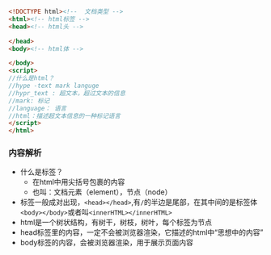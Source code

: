 ``` html
<!DOCTYPE html><!--  文档类型 -->
<html><!-- html标签 -->
<head><!-- html头 -->

</head>
<body><!-- html体 -->

</body>
<script>
//什么是html？
//hype -text mark languge
//hypr_text : 超文本，超过文本的信息
//mark: 标记
//language： 语言
//html：描述超文本信息的一种标记语言
</script>
</html>
```
### 内容解析
- 什么是标签？
    - 在html中用尖括号包裹的内容
    - 也叫：文档元素（element），节点（node）
- 标签一般成对出现，`<head></head>`,有`/`的半边是尾部，在其中间的是标签体`<body></body>`或者叫`<innerHTML></innerHTML>`
- html是一个树状结构，有树干，树枝，树叶，每个标签为节点
- head标签里的内容，一定不会被浏览器渲染，它描述的html中“思想中的内容”
- body标签的内容，会被浏览器渲染，用于展示页面内容